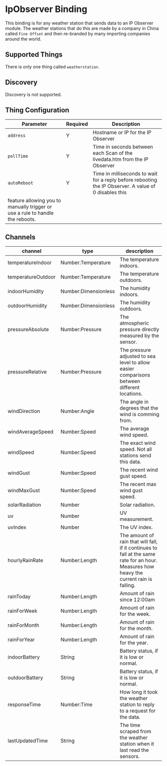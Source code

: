 # IpObserver Binding

This binding is for any weather station that sends data to an IP Observer module. The weather stations that do this are made by a company in China called `Fine Offset` and then re-branded by many importing companies around the world.

## Supported Things

There is only one thing called `weatherstation`.

## Discovery

Discovery is not supported.

## Thing Configuration

| Parameter | Required | Description |
|-|-|-|
| `address` | Y | Hostname or IP for the IP Observer |
| `pollTime` | Y | Time in seconds between each Scan of the livedata.htm from the IP Observer |
| `autoReboot` | Y | Time in milliseconds to wait for a reply before rebooting the IP Observer. A value of 0 disables this
                    feature allowing you to manually trigger or use a rule to handle the reboots. |

## Channels

| channel               | type                  | description                  |
|-----------------------|-----------------------|------------------------------|
| temperatureIndoor     | Number:Temperature    | The temperature indoors. |
| temperatureOutdoor    | Number:Temperature    | The temperature outdoors. |
| indoorHumidity        | Number:Dimensionless  | The humidity indoors. |
| outdoorHumidity       | Number:Dimensionless  | The humidity outdoors. |
| pressureAbsolute      | Number:Pressure       | The atmospheric pressure directly measured by the sensor. |
| pressureRelative      | Number:Pressure       | The pressure adjusted to sea level to allow easier comparisons between different locations. |
| windDirection         | Number:Angle          | The angle in degrees that the wind is comming from. |
| windAverageSpeed      | Number:Speed          | The average wind speed. |
| windSpeed             | Number:Speed          | The exact wind speed. Not all stations send this data. |
| windGust              | Number:Speed          | The recent wind gust speed. |
| windMaxGust           | Number:Speed          | The recent max wind gust speed. |
| solarRadiation        | Number                | Solar radiation. |
| uv                    | Number                | UV measurement. |
| uvIndex               | Number                | The UV index. |
| hourlyRainRate        | Number:Length         | The amount of rain that will fall, if it continues to fall at the same rate for an hour. Measures how heavy the current rain is falling. |
| rainToday             | Number:Length         | Amount of rain since 12:00am |
| rainForWeek           | Number:Length         | Amount of rain for the week. |
| rainForMonth          | Number:Length         | Amount of rain for the month. |
| rainForYear           | Number:Length         | Amount of rain for the year. |
| indoorBattery         | String                | Battery status, if it is low or normal. |
| outdoorBattery        | String                | Battery status, if it is low or normal. |
| responseTime          | Number:Time           | How long it took the weather station to reply to a request for the data. |
| lastUpdatedTime       | String                | The time scraped from the weather station when it last read the sensors. |
    